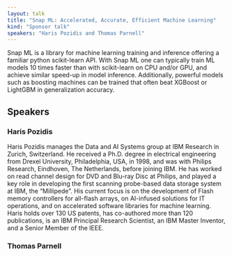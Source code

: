 ```yaml
---
layout: talk
title: "Snap ML: Accelerated, Accurate, Efficient Machine Learning"
kind: "Sponsor talk"
speakers: "Haris Pozidis and Thomas Parnell"
---
```


Snap ML is a library for machine learning training and inference offering a familiar python scikit-learn API. With Snap ML one can typically train ML models 10 times faster than with scikit-learn on CPU and/or GPU, and achieve similar speed-up in model inference. Additionally, powerful models such as boosting machines can be trained that often beat XGBoost or LightGBM in generalization accuracy.

## Speakers

### Haris Pozidis

Haris Pozidis manages the Data and AI Systems group at IBM Research in Zurich, Switzerland. He received a Ph.D. degree in electrical engineering from Drexel University, Philadelphia, USA, in 1998, and was with Philips Research, Eindhoven, The Netherlands, before joining IBM. He has worked on read channel design for DVD and Blu-ray Disc at Philips, and played a key role in developing the first scanning probe-based data storage system at IBM, the “Millipede”. His current focus is on the development of Flash memory controllers for all-flash arrays, on AI-infused solutions for IT operations, and on accelerated software libraries for machine learning. Haris holds over 130 US patents, has co-authored more than 120 publications, is an IBM Principal Research Scientist, an IBM Master Inventor, and a Senior Member of the IEEE.

### Thomas Parnell


